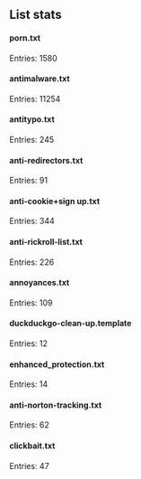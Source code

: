 ## List stats
#### porn.txt
Entries: 1580 <br> 
#### antimalware.txt
Entries: 11254 <br> 
#### antitypo.txt
Entries: 245 <br> 
#### anti-redirectors.txt
Entries: 91 <br> 
#### anti-cookie+sign up.txt
Entries: 344 <br> 
#### anti-rickroll-list.txt
Entries: 226 <br> 
#### annoyances.txt
Entries: 109 <br> 
#### duckduckgo-clean-up.template
Entries: 12 <br> 
#### enhanced_protection.txt
Entries: 14 <br> 
#### anti-norton-tracking.txt
Entries: 62 <br> 
#### clickbait.txt
Entries: 47 <br> 
